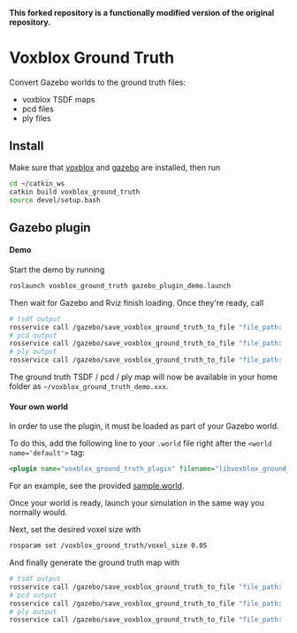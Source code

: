 **This forked repository is a functionally modified version of the original repository.**

# Voxblox Ground Truth
Convert Gazebo worlds to the ground truth files:
* voxblox TSDF maps
* pcd files
* ply files 

## Install
Make sure that [voxblox](https://github.com/ethz-asl/voxblox#table-of-contents) and [gazebo](http://gazebosim.org/tutorials?tut=ros_installing) are installed, then run
```bash
cd ~/catkin_ws
catkin build voxblox_ground_truth
source devel/setup.bash
```

## Gazebo plugin
#### Demo
Start the demo by running
```bash
roslaunch voxblox_ground_truth gazebo_plugin_demo.launch
```
Then wait for Gazebo and Rviz finish loading. Once they're ready, call
```bash
# tsdf output
rosservice call /gazebo/save_voxblox_ground_truth_to_file "file_path: '$HOME/voxblox_ground_truth_demo.tsdf'"
# pcd output
rosservice call /gazebo/save_voxblox_ground_truth_to_file "file_path: '$HOME/voxblox_ground_truth_demo.pcd'"
# ply output
rosservice call /gazebo/save_voxblox_ground_truth_to_file "file_path: '$HOME/voxblox_ground_truth_demo.ply'"
```

The ground truth TSDF / pcd / ply map will now be available in your home folder as `~/voxblox_ground_truth_demo.xxx`.

#### Your own world
In order to use the plugin, it must be loaded as part of your Gazebo world.

To do this, add the following line to your `.world` file right after the `<world name='default'>` tag:
```xml
<plugin name="voxblox_ground_truth_plugin" filename="libvoxblox_ground_truth_plugin.so"/>
```

For an example, see the provided [sample.world](https://github.com/ethz-asl/voxblox_ground_truth/blob/8f868dc4290ebaffa8b4c6435491f3cfa386783d/sample_data/gazebo/worlds/burning_building_rubble.world#L4-L5).

Once your world is ready, launch your simulation in the same way you normally would.

Next, set the desired voxel size with
```bash
rosparam set /voxblox_ground_truth/voxel_size 0.05
```

And finally generate the ground truth map with
```bash
# tsdf output
rosservice call /gazebo/save_voxblox_ground_truth_to_file "file_path: '$HOME/your_ground_truth_map.tsdf'"
# pcd output
rosservice call /gazebo/save_voxblox_ground_truth_to_file "file_path: '$HOME/your_ground_truth_map.pcd'"
# ply output
rosservice call /gazebo/save_voxblox_ground_truth_to_file "file_path: '$HOME/your_ground_truth_map.ply'"
```

